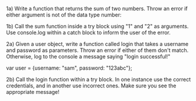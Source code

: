 1a) Write a function that returns the sum of two numbers. Throw an error if either argument is not of the data type number:


1b) Call the sum function inside a try block using "1" and "2" as arguments. Use console.log within a catch block to inform the user of the error.


2a) Given a user object, write a function called login that takes a username and password as parameters. Throw an error if either of them don't match. Otherwise, log to the console a message saying "login successful!"


var user = {username: "sam", password: "123abc"};  


2b) Call the login function within a try block. In one instance use the correct credentials, and in another use incorrect ones. Make sure you see the appropriate message!